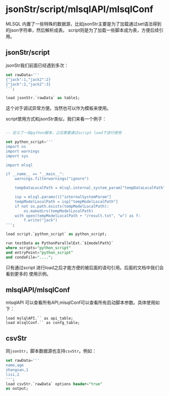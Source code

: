 # jsonStr/script/mlsqlAPI/mlsqlConf

MLSQL 内置了一些特殊的数据源，比如jsonStr主要是为了加载通过set语法得到的json字符串，然后解析成表。
script则是为了加载一些脚本成为表，方便后续引用。

## jsonStr/script
jsonStr我们前面已经遇到多次：

```sql
set rawData=''' 
{"jack":1,"jack2":2}
{"jack":2,"jack2":3}
''';

load jsonStr.`rawData` as table1;
```

这个对于调试异常方便。当然也可以作为模板来使用。

script使用方式和jsonStr类似，我们来看一个例子：

```sql

-- 定义了一段python脚本，之后需要通过script load下进行使用

set python_script='''
import os
import warnings
import sys

import mlsql

if __name__ == "__main__":
    warnings.filterwarnings("ignore")

    tempDataLocalPath = mlsql.internal_system_param["tempDataLocalPath"]

    isp = mlsql.params()["internalSystemParam"]
    tempModelLocalPath = isp["tempModelLocalPath"]
    if not os.path.exists(tempModelLocalPath):
        os.makedirs(tempModelLocalPath)
    with open(tempModelLocalPath + "/result.txt", "w") as f:
        f.write("jack")
''';

load script.`python_script` as python_script;

run testData as PythonParallelExt.`${modelPath}`
where scripts="python_script"
and entryPoint="python_script"
and condaFile="...."; 
```

只有通过script 进行load之后才能方便的被后面的语句引用。后面的文档中我们会看到更多的
使用示例。

## mlsqlAPI/mlsqlConf

mlsqlAPI 可以查看所有API,mlsqlConf可以查看所有启动脚本参数。具体使用如下：

```
load mslqlAPI.`` as api_table;
load mlsqlConf.`` as confg_table;
```

## csvStr

同`jsonStr`，脚本数据源也支持`csvStr`。例如：

```sql
set rawData='''
name,age
zhangsan,1
lisi,2
''';
load csvStr.`rawData` options header="true"
as output;
```

